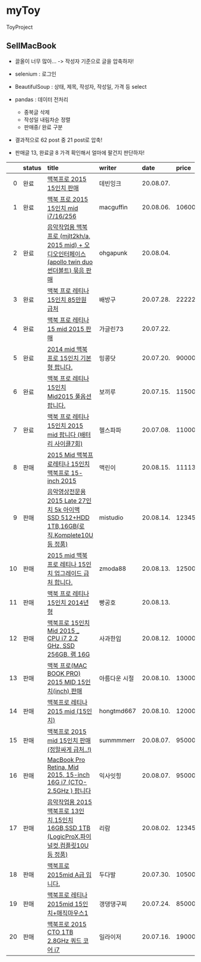 # myToy
ToyProject 

## SellMacBook
* 끌올이 너무 많아... -> 작성자 기준으로 글을 압축하자!
* selenium : 로그인
* BeautifulSoup : 상태, 제목, 작성자, 작성일, 가격 등 select
* pandas : 데이터 전처리
  - 중복글 삭제
  - 작성일 내림차순 정렬
  - 판매중/ 완료 구분

* 결과적으로 62 post 중 21 post로 압축! 
* 판매글 13, 완료글 8 가격 확인해서 얼마에 팔건지 판단하자!

|    | status   | title                                                                                                                                                                                                                                                                                                                                                                                                                                                                                                                 | writer        | date      | price   |
|---:|:---------|:----------------------------------------------------------------------------------------------------------------------------------------------------------------------------------------------------------------------------------------------------------------------------------------------------------------------------------------------------------------------------------------------------------------------------------------------------------------------------------------------------------------------|:--------------|:----------|:--------|
|  0 | 완료     | [맥북프로 2015 15인치 판매](https://m.cafe.naver.com/ArticleRead.nhn?clubid=30146645&menuid=3&articleid=7575&query=%2B%EB%A7%A5%EB%B6%81+%2B2015+mid+%2B%ED%8C%90%EB%A7%A4&art=aW50ZXJuYWwtY2FmZS1hcnRpY2xlLXJlYWQtaW5DYWZlLXNlYXJjaC1saXN0.eyJ0eXAiOiJKV1QiLCJhbGciOiJIUzI1NiJ9.eyJjYWZlVHlwZSI6IkNBRkVfSUQiLCJhcnRpY2xlSWQiOjc1NzUsImlzc3VlZEF0IjoxNTk3NTE1NTYxNzAzLCJjYWZlSWQiOjMwMTQ2NjQ1fQ.0wKpREXijP0F9srekRoqEyns5Ua7aMbXKp-ZXt4Ifsw)                                                                          | 데빈잉크      | 20.08.07. |         |
|  1 | 완료     | [맥북 프로 2015 15인치 mid i7/16/256](https://m.cafe.naver.com/ArticleRead.nhn?clubid=30146645&menuid=3&articleid=7401&query=%2B%EB%A7%A5%EB%B6%81+%2B2015+mid+%2B%ED%8C%90%EB%A7%A4&art=aW50ZXJuYWwtY2FmZS1hcnRpY2xlLXJlYWQtaW5DYWZlLXNlYXJjaC1saXN0.eyJ0eXAiOiJKV1QiLCJhbGciOiJIUzI1NiJ9.eyJjYWZlVHlwZSI6IkNBRkVfSUQiLCJhcnRpY2xlSWQiOjc0MDEsImlzc3VlZEF0IjoxNTk3NTE1NTYxNzM1LCJjYWZlSWQiOjMwMTQ2NjQ1fQ.RrOoladhzMdVctKlqVK89bAUD8F8zgqZs3O9e1AdNmk)                                                                | macguffin     | 20.08.06. | 1060000 |
|  2 | 완료     | [음악작업용 맥북 프로 (mjlt2kh/a, 2015 mid) + 오디오인터페이스 (apollo twin duo 썬더볼트) 묶음 판매](https://m.cafe.naver.com/ArticleRead.nhn?clubid=30146645&menuid=3&articleid=6886&query=%2B%EB%A7%A5%EB%B6%81+%2B2015+mid+%2B%ED%8C%90%EB%A7%A4&art=aW50ZXJuYWwtY2FmZS1hcnRpY2xlLXJlYWQtaW5DYWZlLXNlYXJjaC1saXN0.eyJ0eXAiOiJKV1QiLCJhbGciOiJIUzI1NiJ9.eyJjYWZlVHlwZSI6IkNBRkVfSUQiLCJhcnRpY2xlSWQiOjY4ODYsImlzc3VlZEF0IjoxNTk3NTE1NTYxNzY5LCJjYWZlSWQiOjMwMTQ2NjQ1fQ.m8b8Q1oOR_E_ughruFniMslVQ60qX_NCAU9HRZEJiFA) | ohgapunk      | 20.08.04. |         |
|  3 | 완료     | [맥북 프로 레티나 15인치 85만원 급처](https://m.cafe.naver.com/ArticleRead.nhn?clubid=30146645&menuid=3&articleid=4977&query=%2B%EB%A7%A5%EB%B6%81+%2B2015+mid+%2B%ED%8C%90%EB%A7%A4&art=aW50ZXJuYWwtY2FmZS1hcnRpY2xlLXJlYWQtaW5DYWZlLXNlYXJjaC1saXN0.eyJ0eXAiOiJKV1QiLCJhbGciOiJIUzI1NiJ9.eyJjYWZlVHlwZSI6IkNBRkVfSUQiLCJhcnRpY2xlSWQiOjQ5NzcsImlzc3VlZEF0IjoxNTk3NTE1NTYyNDIxLCJjYWZlSWQiOjMwMTQ2NjQ1fQ.Vmvbg946xaVcjrjBjXJfP_Lhbpxsy4nk3eEK3c2VsQw)                                                                | 배방구        | 20.07.28. | 222222  |
|  4 | 완료     | [맥북 프로 레티나 15 mid 2015 판매](https://m.cafe.naver.com/ArticleRead.nhn?clubid=30146645&menuid=3&articleid=3206&query=%2B%EB%A7%A5%EB%B6%81+%2B2015+mid+%2B%ED%8C%90%EB%A7%A4&art=aW50ZXJuYWwtY2FmZS1hcnRpY2xlLXJlYWQtaW5DYWZlLXNlYXJjaC1saXN0.eyJ0eXAiOiJKV1QiLCJhbGciOiJIUzI1NiJ9.eyJjYWZlVHlwZSI6IkNBRkVfSUQiLCJhcnRpY2xlSWQiOjMyMDYsImlzc3VlZEF0IjoxNTk3NTE1NTYyNDg1LCJjYWZlSWQiOjMwMTQ2NjQ1fQ.o7vXye6dT7uRE2PvpTTTRGLmwzC2x7eY8c-IixlezC4)                                                                  | 가글린73      | 20.07.22. |         |
|  5 | 완료     | [2014 mid 맥북 프로 15인치 기본형 팝니다.](https://m.cafe.naver.com/ArticleRead.nhn?clubid=30146645&menuid=3&articleid=2615&query=%2B%EB%A7%A5%EB%B6%81+%2B2015+mid+%2B%ED%8C%90%EB%A7%A4&art=aW50ZXJuYWwtY2FmZS1hcnRpY2xlLXJlYWQtaW5DYWZlLXNlYXJjaC1saXN0.eyJ0eXAiOiJKV1QiLCJhbGciOiJIUzI1NiJ9.eyJjYWZlVHlwZSI6IkNBRkVfSUQiLCJhcnRpY2xlSWQiOjI2MTUsImlzc3VlZEF0IjoxNTk3NTE1NTYyNTAwLCJjYWZlSWQiOjMwMTQ2NjQ1fQ.1RgMfDFI8uWt0Ib3_px0t30kCYMUOUHFp6d71C2BPEk)                                                           | 밍콩닷        | 20.07.20. | 900000  |
|  6 | 완료     | [맥북 프로 레티나 15인치 Mid2015 풀옵션 팝니다.](https://m.cafe.naver.com/ArticleRead.nhn?clubid=30146645&menuid=3&articleid=1588&query=%2B%EB%A7%A5%EB%B6%81+%2B2015+mid+%2B%ED%8C%90%EB%A7%A4&art=aW50ZXJuYWwtY2FmZS1hcnRpY2xlLXJlYWQtaW5DYWZlLXNlYXJjaC1saXN0.eyJ0eXAiOiJKV1QiLCJhbGciOiJIUzI1NiJ9.eyJjYWZlVHlwZSI6IkNBRkVfSUQiLCJhcnRpY2xlSWQiOjE1ODgsImlzc3VlZEF0IjoxNTk3NTE1NTYyNTM3LCJjYWZlSWQiOjMwMTQ2NjQ1fQ.DszwaHTqUZxHCl7gcUYSk4KF-xzjJW-3voXhHW4g7_E)                                                     | 보끼루        | 20.07.15. | 1150000 |
|  7 | 완료     | [맥북 프로 레티나 15인치 2015 mid 팝니다 (배터리 사이클7회)](https://m.cafe.naver.com/ArticleRead.nhn?clubid=30146645&menuid=3&articleid=162&query=%2B%EB%A7%A5%EB%B6%81+%2B2015+mid+%2B%ED%8C%90%EB%A7%A4&art=aW50ZXJuYWwtY2FmZS1hcnRpY2xlLXJlYWQtaW5DYWZlLXNlYXJjaC1saXN0.eyJ0eXAiOiJKV1QiLCJhbGciOiJIUzI1NiJ9.eyJjYWZlVHlwZSI6IkNBRkVfSUQiLCJhcnRpY2xlSWQiOjE2MiwiaXNzdWVkQXQiOjE1OTc1MTU1NjMwMzMsImNhZmVJZCI6MzAxNDY2NDV9.0tQyKLxV0o9K0u1_nDAMo_EjbW122IOoqVfFwoNDAuk)                                            | 헬스파파      | 20.07.08. | 1100000 |
|  8 | 판매     | [2015 Mid 맥북프로레티나 15인치 맥북프로 15-inch 2015](https://m.cafe.naver.com/ArticleRead.nhn?clubid=30146645&menuid=3&articleid=10122&query=%2B%EB%A7%A5%EB%B6%81+%2B2015+mid+%2B%ED%8C%90%EB%A7%A4&art=aW50ZXJuYWwtY2FmZS1hcnRpY2xlLXJlYWQtaW5DYWZlLXNlYXJjaC1saXN0.eyJ0eXAiOiJKV1QiLCJhbGciOiJIUzI1NiJ9.eyJjYWZlVHlwZSI6IkNBRkVfSUQiLCJhcnRpY2xlSWQiOjEwMTIyLCJpc3N1ZWRBdCI6MTU5NzUxNTU2MDUyMywiY2FmZUlkIjozMDE0NjY0NX0.n_XuXfsyg9uGIpzUjjK4syDQ8WBVK2ENnIztnidCveE)                                             | 맥린이        | 20.08.15. | 11113   |
|  9 | 판매     | [음악영상전문용 2015 Late 27인치 5k 아이맥 SSD 512+HDD 1TB,16GB(로직,Komplete10U 등 정품)](https://m.cafe.naver.com/ArticleRead.nhn?clubid=30146645&menuid=4&articleid=9939&query=%2B%EB%A7%A5%EB%B6%81+%2B2015+mid+%2B%ED%8C%90%EB%A7%A4&art=aW50ZXJuYWwtY2FmZS1hcnRpY2xlLXJlYWQtaW5DYWZlLXNlYXJjaC1saXN0.eyJ0eXAiOiJKV1QiLCJhbGciOiJIUzI1NiJ9.eyJjYWZlVHlwZSI6IkNBRkVfSUQiLCJhcnRpY2xlSWQiOjk5MzksImlzc3VlZEF0IjoxNTk3NTE1NTYwNTM3LCJjYWZlSWQiOjMwMTQ2NjQ1fQ.4VCmBVpsg-geMa_fnD4k59EP9dKD64z-bbraXT9aIiw)           | mistudio      | 20.08.14. | 12345   |
| 10 | 판매     | [2015 mid 맥북 프로 레티나 15인치 업그레이드 급처 합니다.](https://m.cafe.naver.com/ArticleRead.nhn?clubid=30146645&menuid=3&articleid=9617&query=%2B%EB%A7%A5%EB%B6%81+%2B2015+mid+%2B%ED%8C%90%EB%A7%A4&art=aW50ZXJuYWwtY2FmZS1hcnRpY2xlLXJlYWQtaW5DYWZlLXNlYXJjaC1saXN0.eyJ0eXAiOiJKV1QiLCJhbGciOiJIUzI1NiJ9.eyJjYWZlVHlwZSI6IkNBRkVfSUQiLCJhcnRpY2xlSWQiOjk2MTcsImlzc3VlZEF0IjoxNTk3NTE1NTYwNTQ0LCJjYWZlSWQiOjMwMTQ2NjQ1fQ.UsvbX1GfTH1-sf3cexuou3CDxvuxUABxO0Q7R7ZYsYI)                                           | zmoda88       | 20.08.13. | 1250000 |
| 11 | 판매     | [맥북 프로 레티나 15인치 2014년형](https://m.cafe.naver.com/ArticleRead.nhn?clubid=30146645&menuid=3&articleid=9488&query=%2B%EB%A7%A5%EB%B6%81+%2B2015+mid+%2B%ED%8C%90%EB%A7%A4&art=aW50ZXJuYWwtY2FmZS1hcnRpY2xlLXJlYWQtaW5DYWZlLXNlYXJjaC1saXN0.eyJ0eXAiOiJKV1QiLCJhbGciOiJIUzI1NiJ9.eyJjYWZlVHlwZSI6IkNBRkVfSUQiLCJhcnRpY2xlSWQiOjk0ODgsImlzc3VlZEF0IjoxNTk3NTE1NTYwNTUwLCJjYWZlSWQiOjMwMTQ2NjQ1fQ.uxwX1-8iWsZkr_XH1ZkVhAzn2nP-MbQ6WqNmvxbSslY)                                                                   | 빵공호        | 20.08.13. |         |
| 12 | 판매     | [맥북프로 15인치 Mid 2015 _ CPU i7 2.2 GHz, SSD 256GB, 램 16G](https://m.cafe.naver.com/ArticleRead.nhn?clubid=30146645&menuid=3&articleid=9228&query=%2B%EB%A7%A5%EB%B6%81+%2B2015+mid+%2B%ED%8C%90%EB%A7%A4&art=aW50ZXJuYWwtY2FmZS1hcnRpY2xlLXJlYWQtaW5DYWZlLXNlYXJjaC1saXN0.eyJ0eXAiOiJKV1QiLCJhbGciOiJIUzI1NiJ9.eyJjYWZlVHlwZSI6IkNBRkVfSUQiLCJhcnRpY2xlSWQiOjkyMjgsImlzc3VlZEF0IjoxNTk3NTE1NTYwNTYzLCJjYWZlSWQiOjMwMTQ2NjQ1fQ.JsohJS8E7zN24AgT9QYCaDiDr85ufY51gDNaeSP2e9s)                                       | 사과한입      | 20.08.12. | 1000000 |
| 13 | 판매     | [맥북 프로(MAC BOOK PRO) 2015 MID 15인치(inch) 판매](https://m.cafe.naver.com/ArticleRead.nhn?clubid=30146645&menuid=3&articleid=8492&query=%2B%EB%A7%A5%EB%B6%81+%2B2015+mid+%2B%ED%8C%90%EB%A7%A4&art=aW50ZXJuYWwtY2FmZS1hcnRpY2xlLXJlYWQtaW5DYWZlLXNlYXJjaC1saXN0.eyJ0eXAiOiJKV1QiLCJhbGciOiJIUzI1NiJ9.eyJjYWZlVHlwZSI6IkNBRkVfSUQiLCJhcnRpY2xlSWQiOjg0OTIsImlzc3VlZEF0IjoxNTk3NTE1NTYwNTg5LCJjYWZlSWQiOjMwMTQ2NjQ1fQ.HQS7NOIdIh5RDpkjsyNM_DcOzd4RQYRNZxmQlzneoGQ)                                                 | 아름다운 시절 | 20.08.10. | 1300000 |
| 14 | 판매     | [맥북프로 레티나 2015 mid (15인치)](https://m.cafe.naver.com/ArticleRead.nhn?clubid=30146645&menuid=3&articleid=8487&query=%2B%EB%A7%A5%EB%B6%81+%2B2015+mid+%2B%ED%8C%90%EB%A7%A4&art=aW50ZXJuYWwtY2FmZS1hcnRpY2xlLXJlYWQtaW5DYWZlLXNlYXJjaC1saXN0.eyJ0eXAiOiJKV1QiLCJhbGciOiJIUzI1NiJ9.eyJjYWZlVHlwZSI6IkNBRkVfSUQiLCJhcnRpY2xlSWQiOjg0ODcsImlzc3VlZEF0IjoxNTk3NTE1NTYwNTk1LCJjYWZlSWQiOjMwMTQ2NjQ1fQ.CDJizUO3WQcsKIDdH6BT6t3lcVQXTUpu1MqHWRO94kk)                                                                  | hongtmd667    | 20.08.10. | 1200000 |
| 15 | 판매     | [맥북프로 2015 mid 15인치 판매 (정말싸게 급처..!)](https://m.cafe.naver.com/ArticleRead.nhn?clubid=30146645&menuid=3&articleid=7738&query=%2B%EB%A7%A5%EB%B6%81+%2B2015+mid+%2B%ED%8C%90%EB%A7%A4&art=aW50ZXJuYWwtY2FmZS1hcnRpY2xlLXJlYWQtaW5DYWZlLXNlYXJjaC1saXN0.eyJ0eXAiOiJKV1QiLCJhbGciOiJIUzI1NiJ9.eyJjYWZlVHlwZSI6IkNBRkVfSUQiLCJhcnRpY2xlSWQiOjc3MzgsImlzc3VlZEF0IjoxNTk3NTE1NTYwNjI3LCJjYWZlSWQiOjMwMTQ2NjQ1fQ.beKUY7aWAJkqpGJeZY3hTT5PBBJzN9zsBV6e8ijQx54)                                                   | summmmerr     | 20.08.07. | 950000  |
| 16 | 판매     | [MacBook Pro Retina, Mid 2015, 15-inch 16G i7 (CTO- 2.5GHz ) 팝니다](https://m.cafe.naver.com/ArticleRead.nhn?clubid=30146645&menuid=3&articleid=7692&query=%2B%EB%A7%A5%EB%B6%81+%2B2015+mid+%2B%ED%8C%90%EB%A7%A4&art=aW50ZXJuYWwtY2FmZS1hcnRpY2xlLXJlYWQtaW5DYWZlLXNlYXJjaC1saXN0.eyJ0eXAiOiJKV1QiLCJhbGciOiJIUzI1NiJ9.eyJjYWZlVHlwZSI6IkNBRkVfSUQiLCJhcnRpY2xlSWQiOjc2OTIsImlzc3VlZEF0IjoxNTk3NTE1NTYwNjMzLCJjYWZlSWQiOjMwMTQ2NjQ1fQ.cHVMSAcoth7eioYLb7v-Q1ALTJShp7MRl1IkooSxT90)                                 | 익사잇힝      | 20.08.07. | 950000  |
| 17 | 판매     | [음악작업용 2015 맥북프로 13인치,15인치 16GB,SSD 1TB (LogicProX,파이널컷,컴플릿10U등 정품)](https://m.cafe.naver.com/ArticleRead.nhn?clubid=30146645&menuid=3&articleid=6196&query=%2B%EB%A7%A5%EB%B6%81+%2B2015+mid+%2B%ED%8C%90%EB%A7%A4&art=aW50ZXJuYWwtY2FmZS1hcnRpY2xlLXJlYWQtaW5DYWZlLXNlYXJjaC1saXN0.eyJ0eXAiOiJKV1QiLCJhbGciOiJIUzI1NiJ9.eyJjYWZlVHlwZSI6IkNBRkVfSUQiLCJhcnRpY2xlSWQiOjYxOTYsImlzc3VlZEF0IjoxNTk3NTE1NTYxNzk0LCJjYWZlSWQiOjMwMTQ2NjQ1fQ.Fc9qKzp6xWZ2ZzjABTqeoMBjJtb49zE-dFZF6_m_CPY)          | 리람          | 20.08.02. | 12345   |
| 18 | 판매     | [맥북프로 2015mid A급 입니다.](https://m.cafe.naver.com/ArticleRead.nhn?clubid=30146645&menuid=3&articleid=5536&query=%2B%EB%A7%A5%EB%B6%81+%2B2015+mid+%2B%ED%8C%90%EB%A7%A4&art=aW50ZXJuYWwtY2FmZS1hcnRpY2xlLXJlYWQtaW5DYWZlLXNlYXJjaC1saXN0.eyJ0eXAiOiJKV1QiLCJhbGciOiJIUzI1NiJ9.eyJjYWZlVHlwZSI6IkNBRkVfSUQiLCJhcnRpY2xlSWQiOjU1MzYsImlzc3VlZEF0IjoxNTk3NTE1NTYxODIwLCJjYWZlSWQiOjMwMTQ2NjQ1fQ.UbUdesuLz8HN1UCqYsUwqkKg0Sk7CSxS97yZG0uly4w)                                                                       | 두다발        | 20.07.30. | 1050000 |
| 19 | 판매     | [맥북프로 레티나 2015mid 15인치+매직마우스1](https://m.cafe.naver.com/ArticleRead.nhn?clubid=30146645&menuid=3&articleid=3955&query=%2B%EB%A7%A5%EB%B6%81+%2B2015+mid+%2B%ED%8C%90%EB%A7%A4&art=aW50ZXJuYWwtY2FmZS1hcnRpY2xlLXJlYWQtaW5DYWZlLXNlYXJjaC1saXN0.eyJ0eXAiOiJKV1QiLCJhbGciOiJIUzI1NiJ9.eyJjYWZlVHlwZSI6IkNBRkVfSUQiLCJhcnRpY2xlSWQiOjM5NTUsImlzc3VlZEF0IjoxNTk3NTE1NTYyNDY2LCJjYWZlSWQiOjMwMTQ2NjQ1fQ.yUfYlMA3FgHzLHKrXh6fKGg8OWnSgbdpYWnzjfayosg)                                                         | 갱댕댕구찌    | 20.07.24. | 850000  |
| 20 | 판매     | [맥북프로 2015 CTO 1TB 2.8GHz 쿼드 코어 i7](https://m.cafe.naver.com/ArticleRead.nhn?clubid=30146645&menuid=3&articleid=1878&query=%2B%EB%A7%A5%EB%B6%81+%2B2015+mid+%2B%ED%8C%90%EB%A7%A4&art=aW50ZXJuYWwtY2FmZS1hcnRpY2xlLXJlYWQtaW5DYWZlLXNlYXJjaC1saXN0.eyJ0eXAiOiJKV1QiLCJhbGciOiJIUzI1NiJ9.eyJjYWZlVHlwZSI6IkNBRkVfSUQiLCJhcnRpY2xlSWQiOjE4NzgsImlzc3VlZEF0IjoxNTk3NTE1NTYyNTI1LCJjYWZlSWQiOjMwMTQ2NjQ1fQ.a73QTN6tjZuGktA6kBqaYfs-Rn6AJi0TyYkcDlZkqHs)                                                          | 일라이저      | 20.07.16. | 1900000 |
